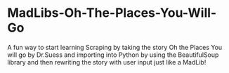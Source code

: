 # MadLibs-Oh-The-Places-You-Will-Go
A fun way to start learning Scraping by taking the story Oh the Places You will go by Dr.Suess and importing into Python by using the BeautifulSoup library and then rewriting the story with user input just like a MadLib!
